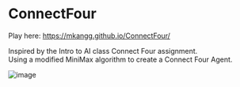 # ConnectFour

Play here: https://mkangg.github.io/ConnectFour/

Inspired by the Intro to AI class Connect Four assignment. <br>
Using a modified MiniMax algorithm to create a Connect Four Agent. 

![image](https://github.com/user-attachments/assets/891136c8-1ac3-4650-a9d3-96324dd517f6)

